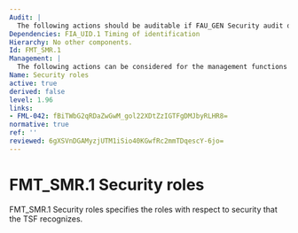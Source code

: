 ```yaml
---
Audit: |
  The following actions should be auditable if FAU_GEN Security audit data generation is included in the PP, PP-Module, functional package or ST: a) minimal: modifications to the group of users that are part of a role; b) detailed: every use of the rights of a role.
Dependencies: FIA_UID.1 Timing of identification
Hierarchy: No other components.
Id: FMT_SMR.1
Management: |
  The following actions can be considered for the management functions in FMT_SMR.1: a) managing the group of users that are part of a role.
Name: Security roles
active: true
derived: false
level: 1.96
links:
- FML-042: fBiTWbG2qRDaZwGwM_gol22XDtZzIGTFgDMJbyRLHR8=
normative: true
ref: ''
reviewed: 6gXSVnDGAMyzjUTM1iSio40KGwfRc2mmTDqescY-6jo=
---
```


# FMT_SMR.1 Security roles

FMT_SMR.1 Security roles specifies the roles with respect to security that the TSF recognizes.